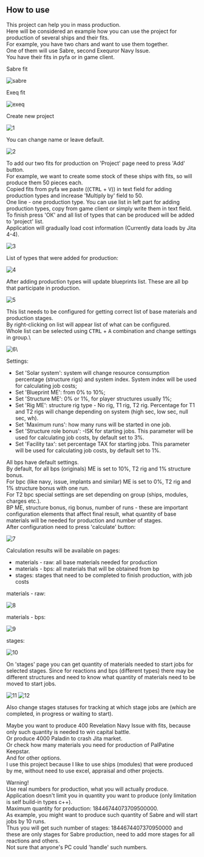 ## How to use

This project can help you in mass production.\
Here will be considered an example how you can use the project for production of several ships and their fits.\
For example, you have two chars and want to use them together.\
One of them will use Sabre, second Exequror Navy Issue.\
You have their fits in pyfa or in game client.

Sabre fit

![sabre](../examples/example_sabre_pyfa.png)

Exeq fit

![exeq](../examples/example_exeq_pyfa.png)

Create new project

![1](../examples/example_01.png)

You can change name or leave default.

![2](../examples/example_02.png)

To add our two fits for production on 'Project' page need to press 'Add' button.\
For example, we want to create some stock of these ships with fits, so will produce them 50 pieces each.\
Copied fits from pyfa we paste ((<kbd>CTRL</kbd> + <kbd>V</kbd>)) in text field for adding production types and increase 'Multiply by' field to 50.\
One line - one production type. You can use list in left part for adding production types, copy from game client or simply write them in text field.\
To finish press 'OК' and all list of types that can be produced will be added to 'project' list.\
Application will gradually load cost information (Currently data loads by Jita 4-4).

![3](../examples/example_03.png)

List of types that were added for production:

![4](../examples/example_04.png)

After adding production types will update blueprints list. These are all bp that participate in production.

![5](../examples/example_05.png)

This list needs to be configured for getting correct list of base materials and production stages.\
By right-clicking on list will appear list of what can be configured.\
Whole list can be selected using <kbd>CTRL</kbd> + <kbd>A</kbd> combination and change settings in group.\

![6](../examples/example_06.png)\

Settings:
- Set 'Solar system': system will change resource consumption percentage (structure rigs) and system index. System index will be used for calculating job costs;
- Set 'Blueprint ME': from 0% to 10%;
- Set 'Structure ME': 0% or 1%, for player structures usually 1%;
- Set 'Rig ME': structure rig type - No rig, T1 rig, T2 rig. Percentage for T1 and T2 rigs will change depending on system (high sec, low sec, null sec, wh).
- Set 'Maximum runs': how many runs will be started in one job.
- Set 'Structure role bonus': -ISK for starting jobs. This parameter will be used for calculating job costs, by default set to 3%.
- Set 'Facility tax': set percentage TAX for starting jobs. This parameter will be used for calculating job costs, by default set to 1%.

All bps have default settings.\
By default, for all bps (originals) ME is set to 10%, T2 rig and 1% structure bonus.\
For bpc (like navy, issue, implants and similar) ME is set to 0%, T2 rig and 1% structure bonus with one run.\
For T2 bpc special settings are set depending on group (ships, modules, charges etc.).\
BP ME, structure bonus, rig bonus, number of runs - these are important configuration elements that affect final result, what quantity of base materials will be needed for production and number of stages.\
After configuration need to press 'calculate' button:

![7](../examples/example_07.png)

Calculation results will be available on pages:
- materials - raw: all base materials needed for production
- materials - bps: all materials that will be obtained from bp
- stages: stages that need to be completed to finish production, with job costs

materials - raw:

![8](../examples/example_08.png)

materials - bps:

![9](../examples/example_09.png)

stages:

![10](../examples/example_10.png)

On 'stages' page you can get quantity of materials needed to start jobs for selected stages. Since for reactions and bps (different types) there may be different structures and need to know what quantity of materials need to be moved to start jobs.

![11](../examples/example_11.png)
![12](../examples/example_12.png)

Also change stages statuses for tracking at which stage jobs are (which are completed, in progress or waiting to start).


Maybe you want to produce 400 Revelation Navy Issue with fits, because only such quantity is needed to win capital battle.\
Or produce 4000 Paladin to crash Jita market.\
Or check how many materials you need for production of PalPatine Keepstar.\
And for other options.\
I use this project because I like to use ships (modules) that were produced by me, without need to use excel, appraisal and other projects.


Warning!\
Use real numbers for production, what you will actually produce.\
Application doesn't limit you in quantity you want to produce (only limitation is self build-in types c++).\
Maximum quantity for production: 18446744073709500000.\
As example, you might want to produce such quantity of Sabre and will start jobs by 10 runs.\
Thus you will get such number of stages: 1844674407370950000 and these are only stages for Sabre production, need to add more stages for all reactions and others.\
Not sure that anyone's PC could 'handle' such numbers.